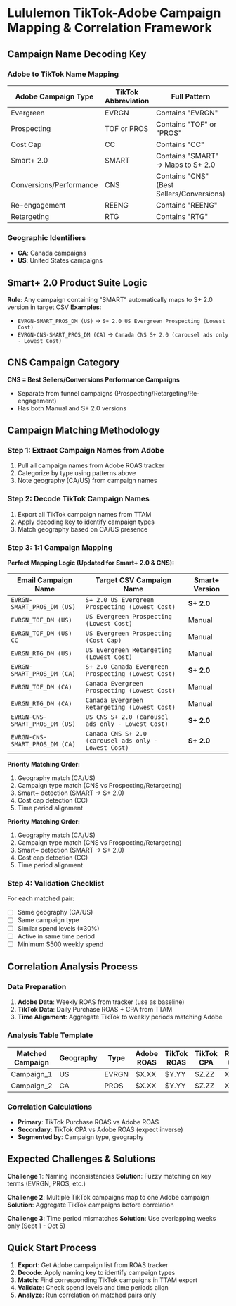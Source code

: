 # Lululemon TikTok-Adobe Campaign Mapping & Correlation Framework

## Campaign Name Decoding Key

### Adobe to TikTok Name Mapping
| Adobe Campaign Type | TikTok Abbreviation | Full Pattern |
|-------------------|-------------------|--------------|
| Evergreen | EVRGN | Contains "EVRGN" |
| Prospecting | TOF or PROS | Contains "TOF" or "PROS" |
| Cost Cap | CC | Contains "CC" |
| Smart+ 2.0 | SMART | Contains "SMART" → Maps to S+ 2.0 |
| Conversions/Performance | CNS | Contains "CNS" (Best Sellers/Conversions) |
| Re-engagement | REENG | Contains "REENG" |
| Retargeting | RTG | Contains "RTG" |

### Geographic Identifiers
- **CA**: Canada campaigns
- **US**: United States campaigns

## Smart+ 2.0 Product Suite Logic
**Rule**: Any campaign containing "SMART" automatically maps to S+ 2.0 version in target CSV
**Examples**:
- `EVRGN-SMART_PROS_DM (US)` → `S+ 2.0 US Evergreen Prospecting (Lowest Cost)`
- `EVRGN-CNS-SMART_PROS_DM (CA)` → `Canada CNS S+ 2.0 (carousel ads only - Lowest Cost)`

## CNS Campaign Category
**CNS = Best Sellers/Conversions Performance Campaigns**
- Separate from funnel campaigns (Prospecting/Retargeting/Re-engagement)
- Has both Manual and S+ 2.0 versions

## Campaign Matching Methodology

### Step 1: Extract Campaign Names from Adobe
1. Pull all campaign names from Adobe ROAS tracker
2. Categorize by type using patterns above
3. Note geography (CA/US) from campaign names

### Step 2: Decode TikTok Campaign Names
1. Export all TikTok campaign names from TTAM
2. Apply decoding key to identify campaign types
3. Match geography based on CA/US presence

### Step 3: 1:1 Campaign Mapping
**Perfect Mapping Logic (Updated for Smart+ 2.0 & CNS):**

| Email Campaign Name | Target CSV Campaign Name | Smart+ Version |
|-------------------|------------------------|---------------|
| `EVRGN-SMART_PROS_DM (US)` | `S+ 2.0 US Evergreen Prospecting (Lowest Cost)` | **S+ 2.0** |
| `EVRGN_TOF_DM (US)` | `US Evergreen Prospecting (Lowest Cost)` | Manual |
| `EVRGN_TOF_DM (US) CC` | `US Evergreen Prospecting (Cost Cap)` | Manual |
| `EVRGN_RTG_DM (US)` | `US Evergreen Retargeting (Lowest Cost)` | Manual |
| `EVRGN-SMART_PROS_DM (CA)` | `S+ 2.0 Canada Evergreen Prospecting (Lowest Cost)` | **S+ 2.0** |
| `EVRGN_TOF_DM (CA)` | `Canada Evergreen Prospecting (Lowest Cost)` | Manual |
| `EVRGN_RTG_DM (CA)` | `Canada Evergreen Retargeting (Lowest Cost)` | Manual |
| `EVRGN-CNS-SMART_PROS_DM (US)` | `US CNS S+ 2.0 (carousel ads only - Lowest Cost)` | **S+ 2.0** |
| `EVRGN-CNS-SMART_PROS_DM (CA)` | `Canada CNS S+ 2.0 (carousel ads only - Lowest Cost)` | **S+ 2.0** |

**Priority Matching Order:**
1. Geography match (CA/US)
2. Campaign type match (CNS vs Prospecting/Retargeting)
3. Smart+ detection (SMART → S+ 2.0)
4. Cost cap detection (CC)
5. Time period alignment

**Priority Matching Order:**
1. Geography match (CA/US)
2. Campaign type match (CNS vs Prospecting/Retargeting)
3. Smart+ detection (SMART → S+ 2.0)
4. Cost cap detection (CC)
5. Time period alignment

### Step 4: Validation Checklist
For each matched pair:
- [ ] Same geography (CA/US)
- [ ] Same campaign type
- [ ] Similar spend levels (±30%)
- [ ] Active in same time period
- [ ] Minimum $500 weekly spend

## Correlation Analysis Process

### Data Preparation
1. **Adobe Data**: Weekly ROAS from tracker (use as baseline)
2. **TikTok Data**: Daily Purchase ROAS + CPA from TTAM
3. **Time Alignment**: Aggregate TikTok to weekly periods matching Adobe

### Analysis Table Template
| Matched Campaign | Geography | Type | Adobe ROAS | TikTok ROAS | TikTok CPA | ROAS Gap | Notes |
|------------------|-----------|------|------------|-------------|------------|----------|--------|
| Campaign_1 | US | EVRGN | $X.XX | $Y.YY | $Z.ZZ | X.Yx | |
| Campaign_2 | CA | PROS | $X.XX | $Y.YY | $Z.ZZ | X.Yx | |

### Correlation Calculations
- **Primary**: TikTok Purchase ROAS vs Adobe ROAS
- **Secondary**: TikTok CPA vs Adobe ROAS (expect inverse)
- **Segmented by**: Campaign type, geography

## Expected Challenges & Solutions

**Challenge 1**: Naming inconsistencies
**Solution**: Fuzzy matching on key terms (EVRGN, PROS, etc.)

**Challenge 2**: Multiple TikTok campaigns map to one Adobe campaign
**Solution**: Aggregate TikTok campaigns before correlation

**Challenge 3**: Time period mismatches
**Solution**: Use overlapping weeks only (Sept 1 - Oct 5)

## Quick Start Process
1. **Export**: Get Adobe campaign list from ROAS tracker
2. **Decode**: Apply naming key to identify campaign types
3. **Match**: Find corresponding TikTok campaigns in TTAM export
4. **Validate**: Check spend levels and time periods align
5. **Analyze**: Run correlation on matched pairs only